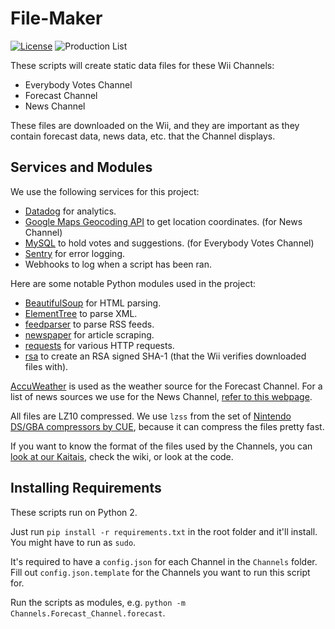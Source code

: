 # File-Maker
[![License](https://img.shields.io/github/license/riiconnect24/file-maker.svg?style=flat-square)](http://www.gnu.org/licenses/agpl-3.0)
![Production List](https://img.shields.io/discord/206934458954153984.svg?style=flat-square)

These scripts will create static data files for these Wii Channels:

- Everybody Votes Channel
- Forecast Channel
- News Channel

These files are downloaded on the Wii, and they are important as they contain forecast data, news data, etc. that the Channel displays.

## Services and Modules

We use the following services for this project:

- [Datadog](https:/datadoghq.com/) for analytics.
- [Google Maps Geocoding API](https://developers.google.com/maps/documentation/geocoding/intro) to get location coordinates. (for News Channel)
- [MySQL](https://www.mysql.com/) to hold votes and suggestions. (for Everybody Votes Channel)
- [Sentry](https://sentry.io/) for error logging.
- Webhooks to log when a script has been ran.

Here are some notable Python modules used in the project:

- [BeautifulSoup](https://www.crummy.com/software/BeautifulSoup/) for HTML parsing.
- [ElementTree](https://docs.python.org/2/library/xml.etree.elementtree.html) to parse XML.
- [feedparser](https://pypi.python.org/pypi/feedparser) to parse RSS feeds.
- [newspaper](http://newspaper.readthedocs.io/en/latest/) for article scraping.
- [requests](http://docs.python-requests.org/en/master/) for various HTTP requests.
- [rsa](https://pypi.python.org/pypi/rsa) to create an RSA signed SHA-1 (that the Wii verifies downloaded files with).

[AccuWeather](https://accuweather.com/) is used as the weather source for the Forecast Channel. For a list of news sources we use for the News Channel, [refer to this webpage](https://rc24.xyz/services/news.html).

All files are LZ10 compressed. We use `lzss` from the set of [Nintendo DS/GBA compressors by CUE](http://www.romhacking.net/utilities/826/), because it can compress the files pretty fast.

If you want to know the format of the files used by the Channels, you can [look at our Kaitais](https://github.com/RiiConnect24/Kaitai-Files), check the wiki, or look at the code.

## Installing Requirements

These scripts run on Python 2.

Just run `pip install -r requirements.txt` in the root folder and it'll install. You might have to run as `sudo`.

It's required to have a `config.json` for each Channel in the `Channels` folder. Fill out `config.json.template` for the Channels you want to run this script for.

Run the scripts as modules, e.g. `python -m Channels.Forecast_Channel.forecast`.
